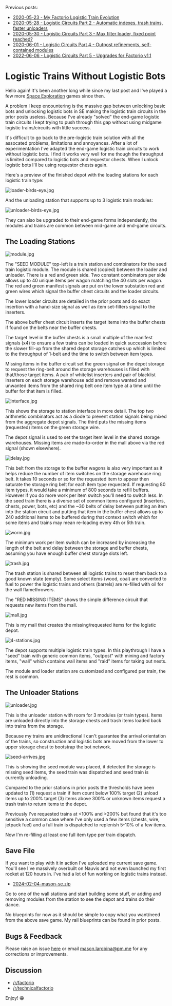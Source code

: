 Previous posts:
* [2020-05-23 - My Factorio Logistic Train Evolution](/factorio/2020/05/23/logistic-train-evolution.md)
* [2020-05-28 - Logistic Circuits Part 2 - Automatic indexes, trash trains, faster unloaders](2020/05/28/logistic-circuits-part-2.md)
* [2020-05-30 - Logistic Circuits Part 3 - Max filter loader, fixed point reached?](2020/05/30/max-filter-fast-exact-loader.md)
* [2020-06-01 - Logistic Circuits Part 4 - Outpost refinements, self-contained modules](2020/06/01/self-contained-modules.md)
* [2022-06-06 - Logistic Circuits Part 5 - Upgrades for Factorio v1.1](2022/06/06/upgrades-for-factorio-1-1.md)

# Logistic Trains Without Logistic Bots

Hello again! It's been another long while since my last post and I've played a
few more [Space Exploration](https://mods.factorio.com/mod/space-exploration)
games since then.

A problem I keep encountering is the massive gap between unlocking basic bots
and unlocking logistic bots in SE making the logistic train circuits in the
prior posts useless. Because I've already "solved" the end-game logistic train
circuits I kept trying to push through this gap without using midgame logistic
trains/circuits with little success.

It's difficult to go back to the pre-logistic train solution with all the
assocated problems, limitations and annoyances. After a lot of experimentation
I've adapted the end-game logistic train circuits to work without logistic bots.
I find it works very well for me though the throughput is limited compared to
logistic bots and requestor chests. When I unlock logistic bots I'll be using
requestor chests again.

Here's a preview of the finished depot with the loading stations for each
logistic train type:

![loader-birds-eye.jpg](loader-birds-eye.jpg)

And the unloading station that supports up to 3 logistic train modules:

![unloader-birds-eye.jpg](unloader-birds-eye.jpg)

They can also be upgraded to their end-game forms independently, the modules and
trains are common between mid-game and end-game circuits.

## The Loading Stations

![module.jpg](module.jpg)

The "SEED MODULE" top-left is a train station and combinators for the seed train
logistic module. The module is shared (copied) between the loader and unloader.
There is a red and green side. Two constant combinators per side allows up to 40
unique items per wagon matching the 40 slots per wagon. The red and green
manifest signals are put on the lower substation red and green wires which
signal the buffer chest circuits and the loader circuits.

The lower loader circuits are detailed in the prior posts and do exact insertion
with a hand-size signal as well as item set-filters signal to the inserters.

The above buffer chest circuit inserts the target items into the buffer chests
if found on the belts near the buffer chests.

The target level in the buffer chests is a small multiple of the manifest
signals (x4) to ensure a few trains can be loaded in quick succession before the
slower fill-up from the shared depot storage catches up which is limited to the
throughput of 1-belt and the time to switch between item types.

Missing items in the buffer circuit set the green signal on the depot storage to
request the ring-belt around the storage warehouses is filled with that/those
target items. A pair of whitelist inserters and pair of blacklist inserters on
each storage warehouse add and remove wanted and unwanted items from the shared
ring belt one item type at a time until the buffer for that item is filled.

![interface.jpg](interface.jpg)

This shows the storage to station interface in more detail. The top two
arithmetic combinators act as a diode to prevent station signals being mixed
from the aggregate depot signals. The third puts the missing items (requested)
items on the green storage wire.

The depot signal is used to set the target item level in the shared storage
warehouses. Missing items are made-to-order in the mall above via the red
signal (shown elsewhere).

![delay.jpg](delay.jpg)

This belt from the storage to the buffer wagons is also very important as it
helps reduce the number of item switches on the storage warehouse ring belt. It
takes 10 seconds or so for the requested item to appear then saturate the
storage ring belt for each item type requested. If requesting 80 item types, it
would take a minimum of 800 seconds to refill buffers. However if you do more
work per item switch you'll need to switch less. In the seed train there is a
diverse set of common items configured (inserters, chests, power, bots, etc) and
the ~30 belts of delay between putting an item into the station circuit and
putting that item in the buffer chest allows up to 240 additional items to be
buffered during that context switch which for some items and trains may mean
re-loading every 4th or 5th train.

![worm.jpg](worm.jpg)

The minimum work per item switch can be increased by increasing the length of
the belt and delay between the storage and buffer chests, assuming you have
enough buffer chest storage slots left.

![trash.jpg](trash.jpg)

The trash station is shared between all logistic trains to reset them back to a
good known state (empty). Some select items (wood, coal) are converted to fuel
to power the logistic trains and others (barrels) are re-filled with oil for the
wall flamethrowers.

The "RED MISSING ITEMS" shows the simple difference circuit that requests new
items from the mall.

![mall.jpg](mall.jpg)

This is my mall that creates the missing/requested items for the logistic depot.

![4-stations.jpg](4-stations.jpg)

The depot supports multiple logistic train types. In this playthrough I have a
"seed" train with generic common items, "outpost" with mining and factory items,
"wall" which contains wall items and "raid" items for taking out nests.

The module and loader station are customized and configured per train, the rest
is common.

## The Unloader Stations

![unloader.jpg](unloader.jpg)

This is the unloader station with room for 3 modules (or train types). Items are
unloaded directly into the storage chests and trash items loaded back into
trains from the storage.

Because my trains are unidirectional I can't guarantee the arrival orientation
of the trains, so construction and logistic bots are moved from the lower to
upper storage chest to bootstrap the bot network.

![seed-arrives.jpg](seed-arrives.jpg)

This is showing the seed module was placed, it detected the storage is missing
seed items, the seed train was dispatched and seed train is currently unloading.

Compared to the prior stations in prior posts the thresholds have been updated
to (1) request a train if item count below 100% target (2) unload items up to
200% target (3) items above 300% or unknown items request a trash train to
return items to the depot.

Previously I've requested trains at <100% and >200% but found that it's too
sensitive a common case where I've only used a few items (chests, wire, jetpack
fuel) and a full train is dispatched to replenish 5-10% of a few items.

Now I'm re-filling at least one full item type per train dispatch.

## Save File

If you want to play with it in action I've uploaded my current save game. You'll
see I've massively overbuilt on Nauvis and not even launched my first rocket at
120 hours in. I've had a lot of fun working on logistic trains instead.

- [2024-02-04-mason-se.zip](2024-02-04-mason-se.zip)

Go to one of the wall stations and start building some stuff, or adding and
removing modules from the station to see the depot and trains do their dance.

No blueprints for now as it should be simple to copy what you want/need from the
above save game. My rail blueprints can be found in prior posts.

## Bugs & Feedback

Please raise an issue [here](http://github.com/mason-larobina/factorio) or email
mason.larobina@pm.me for any corrections or improvements.

## Discussion

- [/r/factorio](https://www.reddit.com/r/factorio/comments/1ail40w/logistic_trains_without_logistic_bots_part_6/)
- [/r/technicalfactorio](https://www.reddit.com/r/technicalfactorio/comments/1ail4zg/logistic_trains_without_logistic_bots_part_6/)

Enjoy! 😁
